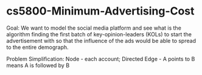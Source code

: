 # cs5800-Minimum-Advertising-Cost

Goal:
We want to model the social media platform and see what is the algorithm finding the first batch of key-opinion-leaders (KOLs) to start the advertisement with so that the influence of the ads would be able to spread to the entire demograph.

Problem Simplification:
Node - each account; Directed Edge - A points to B means A is followed by B
